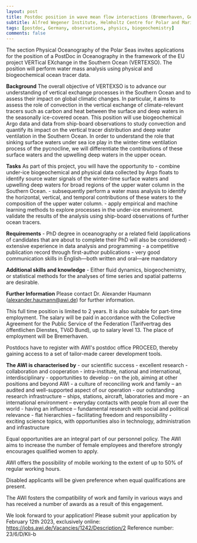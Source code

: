 ```yaml
---
layout: post
title: Postdoc position in wave mean flow interactions (Bremerhaven, Germany)
subtitle: Alfred Wegener Institute, Helmholtz Centre for Polar and Marine Research
tags: [postdoc, Germany, observations, physics, biogeochemistry]
comments: false
---
```


The section Physical Oceanography of the Polar Seas invites applications for the position of a PostDoc in Oceanography in the framework of the EU project VERTical EXchange in the Southern Ocean (VERTEXSO). The position will perform water mass analysis using physical and biogeochemical ocean tracer data.

**Background**
The overall objective of VERTEXSO is to advance our understanding of vertical exchange processes in the Southern Ocean and to assess their impact on global climatic changes. In particular, it aims to assess the role of convection in the vertical exchange of climate-relevant tracers such as carbon and heat between the surface and deep waters in the seasonally ice-covered ocean. This position will use biogeochemical Argo data and data from ship-board observations to study convection and quantify its impact on the vertical tracer distribution and deep water ventilation in the Southern Ocean. In order to understand the role that sinking surface waters under sea ice play in the winter-time ventilation process of the pycnocline, we will differentiate the contributions of these surface waters and the upwelling deep waters in the upper ocean.

**Tasks**
As part of this project, you will have the opportunity to
    - combine under-ice biogeochemical and physical data collected by Argo floats to identify source water signals of the winter-time surface waters and upwelling deep waters for broad regions of the upper water column in the Southern Ocean.
    - subsequently perform a water mass analysis to identify the horizontal, vertical, and temporal contributions of these waters to the composition of the upper water column.
    - apply empirical and machine learning methods to explore processes in the under-ice environment.
    validate the results of the analysis using ship-board observations of further ocean tracers.

**Requirements**
    - PhD degree in oceanography or a related field (applications of candidates that are about to complete their PhD will also be considered)
    - extensive experience in data analysis and programming
    - a competitive publication record through first-author publications
    - very good communication skills in English—both written and oral—are mandatory 



**Additional skills and knowledge**
    - Either fluid dynamics, biogeochemistry, or statistical methods for the analyses of time series and spatial patterns are desirable.


**Further Information**
Please contact Dr. Alexander Haumann (alexander.haumann@awi.de) for further information.

This full time position is limited to 2 years. It is also suitable for part-time employment. The salary will be paid in accordance with the Collective Agreement for the Public Service of the Federation (Tarifvertrag des öffentlichen Dienstes, TVöD Bund), up to salary level 13. The place of employment will be Bremerhaven.

Postdocs have to register with AWI's postdoc office PROCEED, thereby gaining access to a set of tailor-made career development tools.

**The AWI is characterised by**
    - our scientific success - excellent research
    - collaboration and cooperation - intra-institute, national and international, interdisciplinary
    - opportunities to develop – on the job, aiming at other positions and beyond AWI
    - a culture of reconciling work and family – an audited and well-supported aspect of our operation
    - our outstanding research infrastructure – ships, stations, aircraft, laboratories and more
    - an international environment – everyday contacts with people from all over the world
    - having an influence – fundamental research with social and political relevance
    - flat hierarchies – facilitating freedom and responsibility
    - exciting science topics, with opportunities also in technology, administration and infrastructure

Equal opportunities are an integral part of our personnel policy. The AWI aims to increase the number of female employees and therefore strongly encourages qualified women to apply.

AWI offers the possibility of mobile working to the extent of up to 50% of regular working hours.

Disabled applicants will be given preference when equal qualifications are present.

The AWI fosters the compatibility of work and family in various ways and has received a number of awards as a result of this engagement.

We look forward to your application!
Please submit your application by February 12th 2023, exclusively online: https://jobs.awi.de/Vacancies/1242/Description/2
Reference number: 23/6/D/Kli-b
